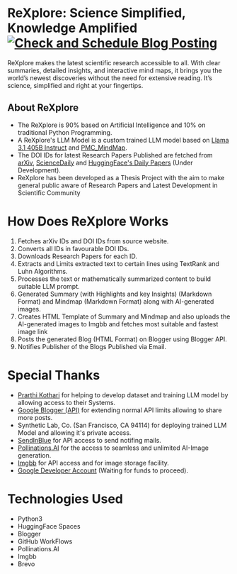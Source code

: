 # ReXplore: Science Simplified, Knowledge Amplified [![Check and Schedule Blog Posting](https://github.com/RaannaKasturi/ReXplore-Backend/actions/workflows/main.yml/badge.svg)](https://github.com/RaannaKasturi/ReXplore-Backend/actions/workflows/main.yml)

ReXplore makes the latest scientific research accessible to all.
With clear summaries, detailed insights, and interactive mind maps, it brings you the world’s newest discoveries without the need for extensive reading.
It’s science, simplified and right at your fingertips.

## About ReXplore
- The ReXplore is 90% based on Artificial Intelligence and 10% on traditional Python Programming.
- A ReXplore's LLM Model is a custom trained LLM model based on [Llama 3.1 405B Instruct](https://huggingface.co/meta-llama/Llama-3.1-405B-Instruct) and [PMC_MindMap](https://huggingface.co/datasets/raannakasturi/PMC_MindMap).
- The DOI IDs for latest Research Papers Published are fetched from [arXiv](https://arxiv.org/), [ScienceDaily](https://www.sciencedaily.com/) and [HuggingFace's Daily Papers](https://huggingface.co/papers) (Under Development).
- ReXplore has been developed as a Thesis Project with the aim to make general public aware of Research Papers and Latest Development in Scientific Community

# How Does ReXplore Works
1. Fetches arXiv IDs and DOI IDs from source website.
2. Converts all IDs in favourable DOI IDs.
3. Downloads Research Papers for each ID.
4. Extracts and Limits extracted text to certain lines using TextRank and Luhn Algorithms.
5. Processes the text or mathematically summarized content to build suitable LLM prompt.
6. Generated Summary (with Highlights and key Insights) (Markdown Format) and Mindmap (Markdown Format) along with AI-generated images.
7. Creates HTML Template of Summary and Mindmap and also uploads the AI-generated images to Imgbb and fetches most suitable and fastest image link
8. Posts the generated Blog (HTML Format) on Blogger using Blogger API.
9. Notifies Publisher of the Blogs Published via Email.

# Special Thanks
- [Prarthi Kothari](https://github.com/PrarthiKothari) for helping to develop dataset and training LLM model by allowing access to their Systems.
- [Google Blogger (API)](https://developers.google.com/blogger) for extending normal API limits allowing to share more posts.
- Synthetic Lab, Co. (San Francisco, CA 94114) for deploying trained LLM Model and allowing it's private access.
- [SendInBlue](https://www.brevo.com/) for API access to send notifing mails.
- [Pollinations.AI](https://pollinations.ai/) for the access to seamless and unlimited AI-Image generation.
- [Imgbb](https://imgbb.com/) for API access and for image storage facility. 
- [Google Developer Account](https://developer.android.com/distribute/console) (Waiting for funds to proceed).

# Technologies Used
- Python3
- HuggingFace Spaces
- Blogger
- GitHub WorkFlows
- Pollinations.AI
- Imgbb
- Brevo

